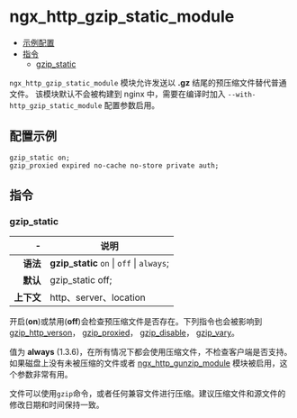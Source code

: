 # ngx_http_gzip_static_module

- [示例配置](#example_configuration)
- [指令](#directives)
    - [gzip_static](#gzip_static)

`ngx_http_gzip_static_module` 模块允许发送以 **.gz** 结尾的预压缩文件替代普通文件。
该模块默认不会被构建到 nginx 中，需要在编译时加入 `--with-http_gzip_static_module` 配置参数启用。

<a id="example_configuration"></a>
## 配置示例
```nginx
gzip_static on;
gzip_proxied expired no-cache no-store private auth;
```
<a id="directives"></a>

## 指令

### gzip_static

|\-|说明|
|------:|------|
|**语法**|**gzip_static** `on` \| `off` \| `always`; |
|**默认**|gzip_static off;|
|**上下文**|http、server、location|

开启(**on**)或禁用(**off**)会检查预压缩文件是否存在。下列指令也会被影响到 [gzip_http_verson](ngx_http_gzip_module.md#gzip_http_version)， [gzip_proxied](ngx_http_gzip_module.md#gzip_proxied)， [gzip_disable](ngx_http_gzip_module.md#gzip_disable)， [gzip_vary](ngx_http_gzip_module.md#gzip_vary)。

值为 **always** (1.3.6)，在所有情况下都会使用压缩文件，不检查客户端是否支持。如果磁盘上没有未被压缩的文件或者 [ngx_http_gunzip_module](ngx_http_gunzip_module.md) 模块被启用，这个参数非常有用。

文件可以使用`gzip`命令，或者任何兼容文件进行压缩。建议压缩文件和源文件的修改日期和时间保持一致。